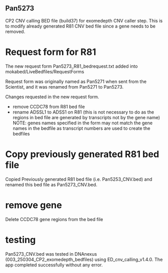 ## Pan5273

CP2 CNV calling BED file (build37) for exomedepth CNV caller step. This is to modify already generated R81 CNV bed file since a gene needs to be removed.

# Request form for R81
The new request form Pan5273_R81_bedrequest.txt added into mokabed/LiveBedfiles/RequestForms

Request form was originally named as Pan5271 when sent from the Scientist, and it was renamed from Pan5271 to Pan5273. 

Changes requested in the new request form.
- remove CCDC78 from R81 bed file
- rename ADSSL1 to ADSS1 on R81 (this is not necessary to do as the regions in bed file are generated by transcripts not by the gene name)
NOTE: genes names specified in the form may not match the gene names in the bedfile as transcript numbers are used to create the bedfiles

# Copy previously generated R81 bed file
Copied Previously generated R81 bed file (i.e. Pan5253_CNV.bed) and renamed this bed file as Pan5273_CNV.bed. 

# remove gene
Delete CCDC78 gene regions from the bed file

# testing
Pan5273_CNV.bed was tested in DNAnexus (003_250304_CP2_exomedepth_bedfiles) using ED_cnv_calling_v1.4.0. The app completed successfully without any error.